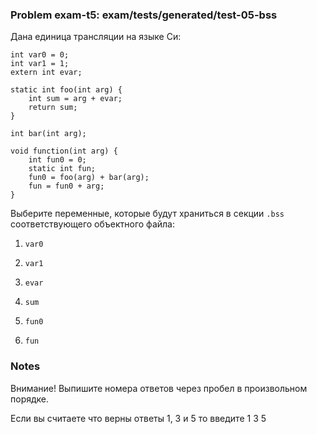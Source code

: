### Problem exam-t5: exam/tests/generated/test-05-bss

Дана единица трансляции на языке Си:

    
    
    int var0 = 0;
    int var1 = 1;
    extern int evar;
    
    static int foo(int arg) {
        int sum = arg + evar;
        return sum;
    }
    
    int bar(int arg);
    
    void function(int arg) {
        int fun0 = 0;
        static int fun;
        fun0 = foo(arg) + bar(arg);
        fun = fun0 + arg;
    }
    

Выберите переменные, которые будут храниться в секции `.bss` соответствующего объектного файла:

1) `var0`

2) `var1`

3) `evar`

4) `sum`

5) `fun0`

6) `fun`

### Notes

Внимание! Выпишите номера ответов через пробел в произвольном порядке.

Если вы считаете что верны ответы 1, 3 и 5 то введите 1 3 5

